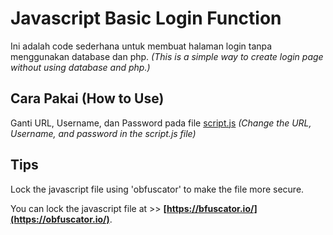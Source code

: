 # Javascript Basic Login Function
Ini adalah code sederhana untuk membuat halaman login tanpa menggunakan database dan php.
<i>(This is a simple way to create login page without using database and php.)</i>

## Cara Pakai (How to Use)
Ganti URL, Username, dan Password pada file <u>script.js</u>
<i>(Change the URL, Username, and password in the script.js file)</i>

## Tips
Lock the javascript file using 'obfuscator' to make the file more secure.

You can lock the javascript file at >> **[https://bfuscator.io/](https://obfuscator.io/)**.

